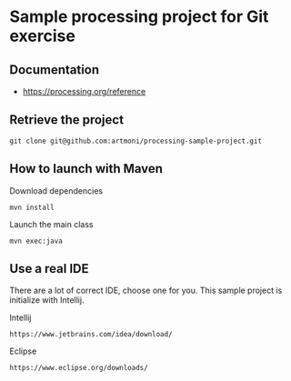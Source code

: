 # Sample processing project for Git exercise
## Documentation
* https://processing.org/reference

## Retrieve the project

    git clone git@github.com:artmoni/processing-sample-project.git


## How to launch with Maven

Download dependencies

    mvn install

Launch the main class

    mvn exec:java

## Use a real IDE

There are a lot of correct IDE, choose one for you. This sample project is initialize with Intellij.


Intellij

    https://www.jetbrains.com/idea/download/
    
Eclipse

    https://www.eclipse.org/downloads/
    




